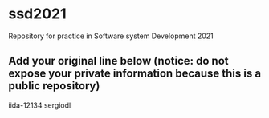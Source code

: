 # ssd2021
Repository for practice in Software system Development 2021
## Add your original line below (notice: do not expose your private information because this is a public repository)
iida-12134
sergiodl
